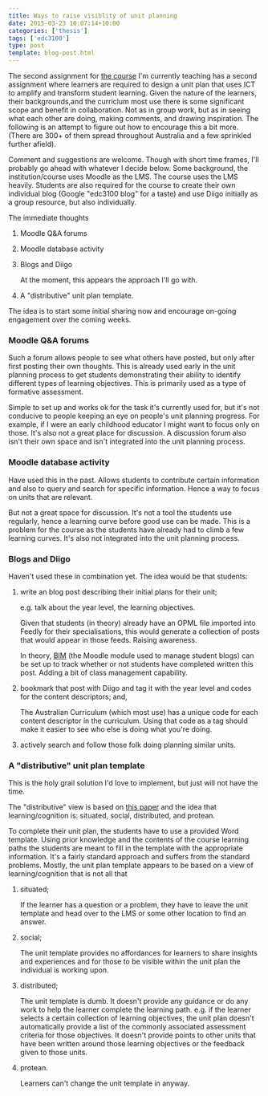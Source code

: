 ```yaml
---
title: Ways to raise visiblity of unit planning
date: 2015-03-23 10:07:14+10:00
categories: ['thesis']
tags: ['edc3100']
type: post
template: blog-post.html
---
```

The second assignment for [the course](http://www.usq.edu.au/course/synopses/2014/EDC3100.html) I'm currently teaching has a second assignment where learners are required to design a unit plan that uses ICT to amplify and transform student learning. Given the nature of the learners, their backgrounds,and the curriclum most use there is some significant scope and benefit in collaboration. Not as in group work, but as in seeing what each other are doing, making comments, and drawing inspiration. The following is an attempt to figure out how to encourage this a bit more. (There are 300+ of them spread throughout Australia and a few sprinkled further afield).

Comment and suggestions are welcome. Though with short time frames, I'll probably go ahead with whatever I decide below. Some background, the institution/course uses Moodle as the LMS. The course uses the LMS heavily. Students are also required for the course to create their own individual blog (Google "edc3100 blog" for a taste) and use Diigo initially as a group resource, but also individually.

The immediate thoughts

1. Moodle Q&A forums
2. Moodle database activity
3. Blogs and Diigo
    
    At the moment, this appears the approach I'll go with.
    
4. A "distributive" unit plan template.

The idea is to start some initial sharing now and encourage on-going engagement over the coming weeks.

### Moodle Q&A forums

Such a forum allows people to see what others have posted, but only after first posting their own thoughts. This is already used early in the unit planning process to get students demonstrating their ability to identify different types of learning objectives. This is primarily used as a type of formative assessment.

Simple to set up and works ok for the task it's currently used for, but it's not conducive to people keeping an eye on people's unit planning progress. For example, if I were an early childhood educator I might want to focus only on those. It's also not a great place for discussion. A discussion forum also isn't their own space and isn't integrated into the unit planning process.

### Moodle database activity

Have used this in the past. Allows students to contribute certain information and also to query and search for specific information. Hence a way to focus on units that are relevant.

But not a great space for discussion. It's not a tool the students use regularly, hence a learning curve before good use can be made. This is a problem for the course as the students have already had to climb a few learning curves. It's also not integrated into the unit planning process.

### Blogs and Diigo

Haven't used these in combination yet. The idea would be that students:

1. write an blog post describing their initial plans for their unit;
    
    e.g. talk about the year level, the learning objectives.
    
    Given that students (in theory) already have an OPML file imported into Feedly for their specialisations, this would generate a collection of posts that would appear in those feeds. Raising awareness.
    
    In theory, [BIM](/blog2/research/bam-blog-aggregation-management/) (the Moodle module used to manage student blogs) can be set up to track whether or not students have completed written this post. Adding a bit of class management capability.
    
2. bookmark that post with Diigo and tag it with the year level and codes for the content descriptors; and,
    
    The Australian Curriculum (which most use) has a unique code for each content descriptor in the curriculum. Using that code as a tag should make it easier to see who else is doing what you're doing.
    
3. actively search and follow those folk doing planning similar units.

### A "distributive" unit plan template

This is the holy grail solution I'd love to implement, but just will not have the time.

The "distributive" view is based on [this paper](/blog2/2015/01/06/tpack-as-shared-practice-toward-a-research-agenda/) and the idea that learning/cognition is: situated, social, distributed, and protean.

To complete their unit plan, the students have to use a provided Word template. Using prior knowledge and the contents of the course learning paths the students are meant to fill in the template with the appropriate information. It's a fairly standard approach and suffers from the standard problems. Mostly, the unit plan template appears to be based on a view of learning/cognition that is not all that

1. situated;
    
    If the learner has a question or a problem, they have to leave the unit template and head over to the LMS or some other location to find an answer.
    
2. social;
    
    The unit template provides no affordances for learners to share insights and experiences and for those to be visible within the unit plan the individual is working upon.
    
3. distributed;
    
    The unit template is dumb. It doesn't provide any guidance or do any work to help the learner complete the learning path. e.g. if the learner selects a certain collection of learning objectives, the unit plan doesn't automatically provide a list of the commonly associated assessment criteria for those objectives. It doesn't provide points to other units that have been written around those learning objectives or the feedback given to those units.
    
4. protean.
    
    Learners can't change the unit template in anyway.